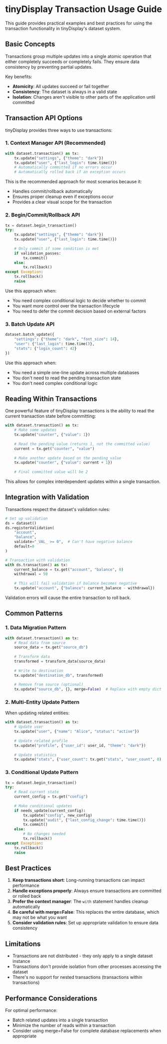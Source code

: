 # tinyDisplay Transaction Usage Guide

This guide provides practical examples and best practices for using the transaction functionality in tinyDisplay's dataset system.

## Basic Concepts

Transactions group multiple updates into a single atomic operation that either completely succeeds or completely fails. They ensure data consistency by preventing partial updates.

Key benefits:
- **Atomicity**: All updates succeed or fail together
- **Consistency**: The dataset is always in a valid state
- **Isolation**: Changes aren't visible to other parts of the application until committed

## Transaction API Options

tinyDisplay provides three ways to use transactions:

### 1. Context Manager API (Recommended)

```python
with dataset.transaction() as tx:
    tx.update("settings", {"theme": "dark"})
    tx.update("user", {"last_login": time.time()})
    # Automatically committed if no errors occur
    # Automatically rolled back if an exception occurs
```

This is the recommended approach for most scenarios because it:
- Handles commit/rollback automatically
- Ensures proper cleanup even if exceptions occur
- Provides a clear visual scope for the transaction

### 2. Begin/Commit/Rollback API

```python
tx = dataset.begin_transaction()
try:
    tx.update("settings", {"theme": "dark"})
    tx.update("user", {"last_login": time.time()})
    
    # Only commit if some condition is met
    if validation_passes:
        tx.commit()
    else:
        tx.rollback()
except Exception:
    tx.rollback()
    raise
```

Use this approach when:
- You need complex conditional logic to decide whether to commit
- You want more control over the transaction lifecycle
- You need to defer the commit decision based on external factors

### 3. Batch Update API

```python
dataset.batch_update({
    "settings": {"theme": "dark", "font_size": 14},
    "user": {"last_login": time.time()},
    "stats": {"login_count": 42}
})
```

Use this approach when:
- You need a simple one-line update across multiple databases
- You don't need to read the pending transaction state
- You don't need complex conditional logic

## Reading Within Transactions

One powerful feature of tinyDisplay transactions is the ability to read the current transaction state before committing:

```python
with dataset.transaction() as tx:
    # Make some updates
    tx.update("counter", {"value": 1})
    
    # Read the pending value (returns 1, not the committed value)
    current = tx.get("counter", "value")
    
    # Make another update based on the pending value
    tx.update("counter", {"value": current + 1})
    
    # Final committed value will be 2
```

This allows for complex interdependent updates within a single transaction.

## Integration with Validation

Transactions respect the dataset's validation rules:

```python
# Set up validation
ds = dataset()
ds.registerValidation(
    "account",
    "balance",
    validate="_VAL_ >= 0",  # Can't have negative balance
    default=0
)

# Transaction with validation
with ds.transaction() as tx:
    current_balance = tx.get("account", "balance", 0)
    withdrawal = 50
    
    # This will fail validation if balance becomes negative
    tx.update("account", {"balance": current_balance - withdrawal})
```

Validation errors will cause the entire transaction to roll back.

## Common Patterns

### 1. Data Migration Pattern

```python
with dataset.transaction() as tx:
    # Read data from source
    source_data = tx.get("source_db")
    
    # Transform data
    transformed = transform_data(source_data)
    
    # Write to destination
    tx.update("destination_db", transformed)
    
    # Remove from source (optional)
    tx.update("source_db", {}, merge=False)  # Replace with empty dict
```

### 2. Multi-Entity Update Pattern

When updating related entities:

```python
with dataset.transaction() as tx:
    # Update user
    tx.update("user", {"name": "Alice", "status": "active"})
    
    # Update related profile
    tx.update("profile", {"user_id": user_id, "theme": "dark"})
    
    # Update statistics
    tx.update("stats", {"user_count": tx.get("stats", "user_count", 0) + 1})
```

### 3. Conditional Update Pattern

```python
tx = dataset.begin_transaction()
try:
    # Read current state
    current_config = tx.get("config")
    
    # Make conditional updates
    if needs_update(current_config):
        tx.update("config", new_config)
        tx.update("audit", {"last_config_change": time.time()})
        tx.commit()
    else:
        # No changes needed
        tx.rollback()
except Exception:
    tx.rollback()
    raise
```

## Best Practices

1. **Keep transactions short**: Long-running transactions can impact performance
2. **Handle exceptions properly**: Always ensure transactions are committed or rolled back
3. **Prefer the context manager**: The `with` statement handles cleanup automatically
4. **Be careful with merge=False**: This replaces the entire database, which may not be what you want
5. **Consider validation rules**: Set up appropriate validation to ensure data consistency

## Limitations

- Transactions are not distributed - they only apply to a single dataset instance
- Transactions don't provide isolation from other processes accessing the dataset
- There's no support for nested transactions (transactions within transactions)

## Performance Considerations

For optimal performance:
- Batch related updates into a single transaction
- Minimize the number of reads within a transaction
- Consider using merge=False for complete database replacements when appropriate

